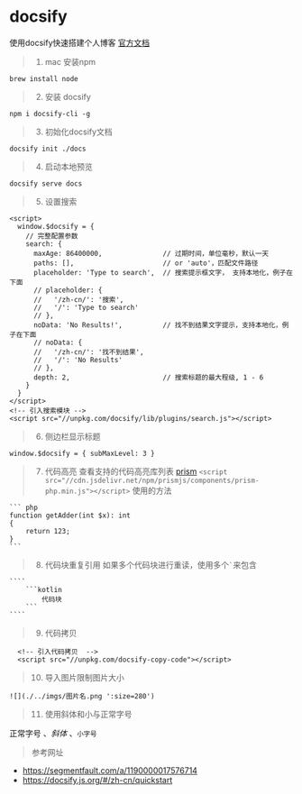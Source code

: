 # docsify
使用docsify快速搭建个人博客
[官方文档]( https://docsify.js.org/#/zh-cn/quickstart)
> 1. mac 安装npm

`brew install node`

> 2. 安装 docsify

`npm i docsify-cli -g`

> 3. 初始化docsify文档

`docsify init ./docs`

> 4. 启动本地预览

`docsify serve docs`

> 5. 设置搜索

```
<script>
  window.$docsify = {
    // 完整配置参数
    search: {
      maxAge: 86400000,               // 过期时间，单位毫秒，默认一天
      paths: [],                      // or 'auto'，匹配文件路径
      placeholder: 'Type to search',  // 搜索提示框文字， 支持本地化，例子在下面
      // placeholder: {
      //   '/zh-cn/': '搜索',
      //   '/': 'Type to search'
      // },
      noData: 'No Results!',          // 找不到结果文字提示，支持本地化，例子在下面
      // noData: {
      //   '/zh-cn/': '找不到结果',
      //   '/': 'No Results'
      // },
      depth: 2,                       // 搜索标题的最大程级, 1 - 6
    }
  }
</script>
<!-- 引入搜索模块 -->
<script src="//unpkg.com/docsify/lib/plugins/search.js"></script>
```
> 6. 侧边栏显示标题

`
window.$docsify = {
    subMaxLevel: 3
}
`

> 7. 代码高亮
查看支持的代码高亮库列表 [prism](https://github.com/PrismJS/prism/tree/gh-pages/components)
`<script src="//cdn.jsdelivr.net/npm/prismjs/components/prism-php.min.js"></script>`
使用的方法
````
``` php
function getAdder(int $x): int 
{
    return 123;
}
```
````

> 8. 代码块重复引用
如果多个代码块进行重读，使用多个`` ` ``来包含
`````
````
    ```kotlin
        代码块
    ```
````
`````

> 9. 代码拷贝
```
  <!-- 引入代码拷贝  -->
  <script src="//unpkg.com/docsify-copy-code"></script>
```

>10. 导入图片限制图片大小

`![](./../imgs/图片名.png ':size=280')`

>11. 使用斜体和小与正常字号

正常字号 、_斜体_ 、<small>小字号</small>

> 参考网址
* https://segmentfault.com/a/1190000017576714
* https://docsify.js.org/#/zh-cn/quickstart
